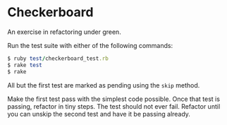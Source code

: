 # Checkerboard

An exercise in refactoring under green.

Run the test suite with either of the following commands:

```ruby
$ ruby test/checkerboard_test.rb
$ rake test
$ rake
```

All but the first test are marked as pending using the `skip` method.

Make the first test pass with the simplest code possible.
Once that test is passing, refactor in tiny steps.
The test should not ever fail. Refactor until you can unskip
the second test and have it be passing already.
